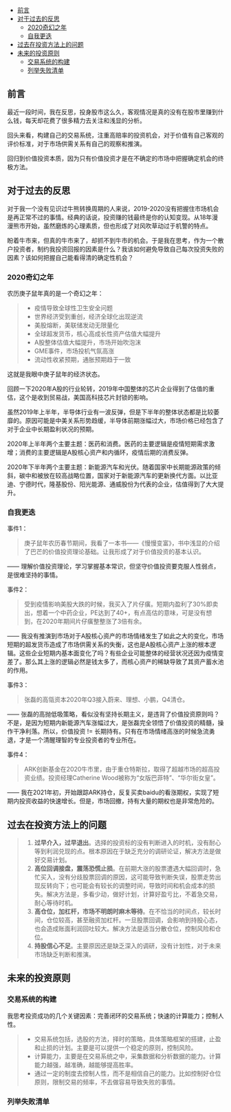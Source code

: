 <!-- TOC -->

- [前言](#前言)
- [对于过去的反思](#对于过去的反思)
  - [2020奇幻之年](#2020奇幻之年)
  - [自我更迭](#自我更迭)
- [过去在投资方法上的问题](#过去在投资方法上的问题)
- [未来的投资原则](#未来的投资原则)
  - [交易系统的构建](#交易系统的构建)
  - [列举失败清单](#列举失败清单)

<!-- /TOC -->

## 前言
最近一段时间，我在反思，投身股市这么久，客观情况是真的没有在股市里赚到什么钱，每天却花费了很多精力去关注和浅显的分析。

回头来看，构建自己的交易系统，注重高赔率的投资机会，对于价值有自己客观的评价标准，对于市场供需关系有自己的观察和推演。

回归到价值投资本质，因为只有价值投资才是在不确定的市场中把握确定机会的终极方法。

## 对于过去的反思
对于我一个没有见识过牛熊转换周期的人来说，2019-2020没有把握住市场机会是再正常不过的事情。经典的话说，投资赚的钱最终是你的认知变现。从18年漫漫熊市开始，虽然磨炼的心理素质，但也形成了对风吹草动过于机警的特点。

盼着牛市来，但真的牛市来了，却抓不到牛市的机会。于是我在思考，作为一个散户投资者，制约我投资回报的因素是什么？我该如何避免导致自己每次投资失败的因素？该如何把握自己能看得清的确定性机会？

### 2020奇幻之年
农历庚子鼠年真的是一个奇幻之年：
> - 疫情导致全球性卫生安全问题
> - 世界经济受到重创，经济全球化出现逆流
> - 美股熔断，美联储发动无限量化
> - 全球超发货币，核心高成长性资产估值大幅提升
> - A股整体估值大幅提升，市场开始吹泡沫
> - GME事件，市场投机气氛高涨
> - 流动性收紧预期，通胀预期趋于一致

这就是我眼中庚子鼠年的经济状态。

回顾一下2020年A股的行业轮转，2019年中国整体的芯片企业得到了估值的重估，这个是收到贸易战，美国高科技芯片封锁的影响。

虽然2019年上半年，半导体行业有一波反弹，但是下半年的整体状态都是比较萎靡的。原因可能是中美关系形势趋缓，半导体前期涨幅过大，市场价格已经包含了对于企业中长期盈利状况的预期。

2020年上半年两个主要主题：医药和消费。医药的主要逻辑是疫情短期需求激增；消费的主要逻辑是A股核心资产和内循环，疫情后期的消费反弹。

2020年下半年两个主要主题：新能源汽车和光伏。随着国家中长期能源政策的倾斜，碳中和被放在较高战略位置，国家对于新能源汽车的更新换代方面。以比亚迪、宁德时代，隆基股份、阳光能源、通威股份为代表的企业，估值得到了大大提升。


### 自我更迭
事件1：
> 庚子鼠年农历春节期间，我看了一本书——《慢慢变富》，书中浅显的介绍了巴芒的价值投资理论基础。让我形成了对于价值投资的基本认识。

—— 理解价值投资理论，学习掌握基本常识，但坚守价值投资要克服人性弱点，是很难坚持的事情。

事件2：
> 受到疫情影响美股大跌的时候，我买入了片仔癀。短期内盈利了30%即卖出，想着一个中药企业，PE达到了40+，有点高估的意味，可是没有想到，在2020年期间片仔癀整整涨了3倍有余。

—— 我没有推演到市场对于A股核心资产的市场情绪发生了如此之大的变化，市场短期的超发货币造成了市场供需关系的失衡，这也是A股核心资产上涨的根本逻辑。这些企业短期内基本面变化了吗？有些企业可能整体的经营状况还因为疫情变差了。那么其上涨的逻辑必然是钱太多了，而核心资产的稀缺导致了其资产蓄水池的作用。

事件3：
> 张磊的高瓴资本2020年Q3接入蔚来、理想、小鹏，Q4清仓。

—— 张磊的高抛低吸策略，看似没有坚持长期主义，是违背了价值投资原则吗？不是，是因为短期内新能源汽车涨幅过大，是张磊完全领悟了价值投资的精髓，操作干净利落。所以，价值投资 != 长期持有。只有在市场情绪高涨的时候急流勇退，才是一个清醒理智的专业投资者的专业所在。

事件4：
> ARK创新基金在2020牛市里，由于重仓特斯拉，取得了超越市场的超高投资业绩。投资经理Catherine Wood被称为“女版巴菲特”、“华尔街女皇”。

—— 我在2021年初，开始跟踪ARK持仓，反复买卖baidu的看涨期权，实现了短期内投资收益的快速增长。但是，市场回撤，持有大量的期权也是非常危险的。

## 过去在投资方法上的问题
> 1. **过早介入，过早退出**。选择的投资标的没有判断进入的时机，没有耐心等到利润兑现的点。根本原因在于缺乏充分的调研论证，解决方法是做好交易计划。
> 2. **高位回调接盘，震荡恐慌止损**。在前期大涨的股票遭遇大幅回调时，急忙买入，没有分歧股票回调的原因，这可能导致判断失误，股票走势出现反转向下；也可能会有较长的调整时间，导致时间和机会成本的损失。解决方法是，多看少动，做好计划，计算好盈亏比，不着急交易，耐心等待时机。
> 3. **高仓位，加杠杆，市场不明朗时麻木等待**。在不恰当的时间点，较长时间，仓位较高，甚至融资加杠杆。一旦股票回调，会影响到持股心态，也会造成账面利润回吐较大。解决方法是适当分散仓位，控制风险和仓位。
> 4. **持股信心不足**。主要原因还是缺乏深入的调研，没有计划性，对于未来市场缺乏判断和推演。

## 未来的投资原则
### 交易系统的构建
我思考投资成功的几个关键因素：完善闭环的交易系统；快速的计算能力；控制人性。

> - 交易系统包括，选股的方法，择时的策略，具体策略框架的搭建，止盈和止损的计划。主要是可以提供一个稳定的原则，控制风险。
> - 计算能力，主要是在交易系统之中，采集数据和分析数据的能力。计算能力越强，越准确，越能够提高胜率。
> - 通过一定的制度去控制人性，而不是相信自己的能力。比如控制好仓位原则，限制交易的频率，不去做容易导致失败的事情。

### 列举失败清单
